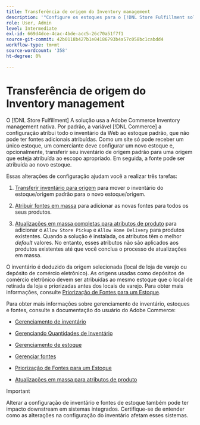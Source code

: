```yaml
---
title: Transferência de origem do Inventory management
description: '"Configure os estoques para o [!DNL Store Fulfillment solution] com o Adobe Commerce Inventory management. Configure um novo estoque e transfira o inventário do estoque padrão para que você possa atribuí-lo a fontes configuradas para ativar os recursos de Coleta da loja exigidos pela solução de Encerramento da loja."'
role: User, Admin
level: Intermediate
exl-id: 669d4dce-4cac-4bde-acc5-26c70a51f7f1
source-git-commit: 42b0118b427b1e04186793b4a57c058bc1cabdd4
workflow-type: tm+mt
source-wordcount: '358'
ht-degree: 0%

---
```



# Transferência de origem do Inventory management

O [!DNL Store Fulfillment] A solução usa a Adobe Commerce Inventory management nativa. Por padrão, a variável [!DNL Commerce] a configuração atribui todo o inventário da Web ao estoque padrão, que não pode ter fontes adicionais atribuídas. Como um site só pode receber um único estoque, um comerciante deve configurar um novo estoque e, opcionalmente, transferir seu inventário de origem padrão para uma origem que esteja atribuída ao escopo apropriado. Em seguida, a fonte pode ser atribuída ao novo estoque.

Essas alterações de configuração ajudam você a realizar três tarefas:

1. [Transferir inventário para origem](https://docs.magento.com/user-guide/catalog/inventory-bulk-transfer-inventory.html) para mover o inventário do estoque/origem padrão para o novo estoque/origem.

1. [Atribuir fontes em massa](https://docs.magento.com/user-guide/catalog/inventory-bulk-assign-sources.html) para adicionar as novas fontes para todos os seus produtos.

1. [Atualizações em massa completas para atributos de produto](https://docs.magento.com/user-guide/stores/bulk-product-attribute-update.html) para adicionar o `Allow Store Pickup` e `Allow Home Delivery` para produtos existentes. Quando a solução é instalada, os atributos têm o melhor *default* valores. No entanto, esses atributos não são aplicados aos produtos existentes até que você conclua o processo de atualizações em massa.

O inventário é deduzido da origem selecionada (local de loja de varejo ou depósito de comércio eletrônico). As origens usadas como depósitos de comércio eletrônico devem ser atribuídas ao mesmo estoque que o local de retirada da loja e priorizadas antes dos locais de varejo. Para obter mais informações, consulte [Priorização de Fontes para um Estoque](https://docs.magento.com/user-guide/catalog/inventory-stock-priority.html).

Para obter mais informações sobre gerenciamento de inventário, estoques e fontes, consulte a documentação do usuário do Adobe Commerce:

- [Gerenciamento de inventário](https://docs.magento.com/user-guide/catalog/inventory-management.html)

- [Gerenciando Quantidades de Inventário](https://docs.magento.com/user-guide/catalog/inventory-manage-inventory-quantities.html)

- [Gerenciamento de estoque](https://docs.magento.com/user-guide/catalog/inventory-stock.html)

- [Gerenciar fontes](https://docs.magento.com/user-guide/catalog/inventory-sources.html)

- [Priorização de Fontes para um Estoque](https://docs.magento.com/user-guide/catalog/inventory-stock-priority.html)

- [Atualizações em massa para atributos de produto](https://docs.magento.com/user-guide/stores/bulk-product-attribute-update.html)


>[!IMPORTANT]
>
>Alterar a configuração de inventário e fontes de estoque também pode ter impacto downstream em sistemas integrados. Certifique-se de entender como as alterações na configuração do inventário afetam esses sistemas.

